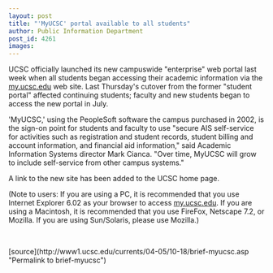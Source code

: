 ```yaml
---
layout: post
title: "'MyUCSC' portal available to all students"
author: Public Information Department
post_id: 4261
images:
---
```


<a name="content" id="content"></a>
<p>
  UCSC officially launched its new campuswide "enterprise" web portal last week when all students began accessing their academic information via the <a href="http://my.ucsc.edu">my.ucsc.edu</a> web site. Last Thursday's cutover from the former "student portal" affected continuing students; faculty and new students began to access the new portal in July.<br>
</p>
<p>
  'MyUCSC,' using the PeopleSoft software the campus purchased in 2002, is the sign-on point for students and faculty to use "secure AIS self-service for activities such as registration and student records, student billing and account information, and financial aid information," said Academic Information Systems director Mark Cianca. "Over time, MyUCSC will grow to include self-service from other campus systems."<br>
</p>
<p>
  A link to the new site has been added to the UCSC home page.<br>
</p>
<p>
  (Note to users: If you are using a PC, it is recommended that you use Internet Explorer 6.02 as your browser to access <a href="http://my.ucsc.edu">my.ucsc.edu</a>. If you are using a Macintosh, it is recommended that you use FireFox, Netscape 7.2, or Mozilla. If you are using Sun/Solaris, please use Mozilla.)
</p><br>
<form>

</form>
<p>

</p>
[source](http://www1.ucsc.edu/currents/04-05/10-18/brief-myucsc.asp "Permalink to brief-myucsc")
